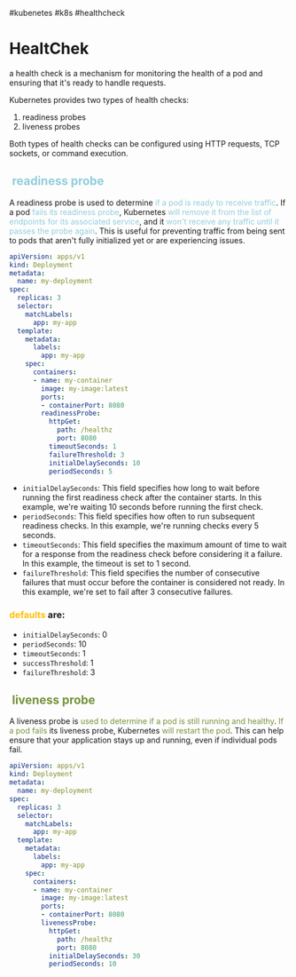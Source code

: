#kubenetes #k8s #healthcheck

# HealtChek 
a health check is a mechanism for monitoring the health of a pod and ensuring that it's ready to handle requests.

Kubernetes provides two types of health checks: 
1. readiness probes
2. liveness probes

Both types of health checks can be configured using HTTP requests, TCP sockets, or command execution.
##  <font color="#92cddc">readiness probe</font>
A readiness probe is used to determine <font color="#92cddc">if a pod is ready to receive traffic</font>. If a pod <font color="#92cddc">fails its readiness probe</font>, Kubernetes<font color="#92cddc"> will remove it from the list of endpoints for its associated service</font>, and it <font color="#92cddc">won't receive any traffic until it passes the probe again</font>. This is useful for preventing traffic from being sent to pods that aren't fully initialized yet or are experiencing issues.

```yaml
apiVersion: apps/v1
kind: Deployment
metadata:
  name: my-deployment
spec:
  replicas: 3
  selector:
    matchLabels:
      app: my-app
  template:
    metadata:
      labels:
        app: my-app
    spec:
      containers:
      - name: my-container
        image: my-image:latest
        ports:
        - containerPort: 8080
        readinessProbe:
          httpGet:
            path: /healthz
            port: 8080
          timeoutSeconds: 1
          failureThreshold: 3
          initialDelaySeconds: 10
          periodSeconds: 5
```

-   `initialDelaySeconds`: This field specifies how long to wait before running the first readiness check after the container starts. In this example, we're waiting 10 seconds before running the first check.
-   `periodSeconds`: This field specifies how often to run subsequent readiness checks. In this example, we're running checks every 5 seconds.
- `timeoutSeconds`: This field specifies the maximum amount of  time to wait for a response from the readiness check before considering it a failure. In this example, the timeout is set to 1 second.
- `failureThreshold`: This field specifies the number of consecutive failures that must occur before the container is considered not ready. In this example, we're set to fail after 3 consecutive failures.

### <font color="#ffc000">defaults</font> are:
-   `initialDelaySeconds`: 0
-   `periodSeconds`: 10
-   `timeoutSeconds`: 1
-   `successThreshold`: 1
-   `failureThreshold`: 3

##  <font color="#76923c">liveness probe</font>
A liveness probe is<font color="#76923c"> used to determine if a pod is still running and healthy</font>. <font color="#76923c">If a pod fails</font> its liveness probe, Kubernetes<font color="#76923c"> will restart the pod</font>. This can help ensure that your application stays up and running, even if individual pods fail.

```yaml
apiVersion: apps/v1
kind: Deployment
metadata:
  name: my-deployment
spec:
  replicas: 3
  selector:
    matchLabels:
      app: my-app
  template:
    metadata:
      labels:
        app: my-app
    spec:
      containers:
      - name: my-container
        image: my-image:latest
        ports:
        - containerPort: 8080
        livenessProbe:
          httpGet:
            path: /healthz
            port: 8080
          initialDelaySeconds: 30
          periodSeconds: 10
```

